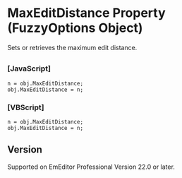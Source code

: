 # MaxEditDistance Property (FuzzyOptions Object)

Sets or retrieves the maximum edit distance.

## 

### \[JavaScript\]

```
n = obj.MaxEditDistance;
obj.MaxEditDistance = n;
```

### \[VBScript\]

```
n = obj.MaxEditDistance;
obj.MaxEditDistance = n;
```

## Version

Supported on EmEditor Professional Version 22.0 or later.
